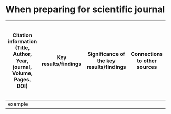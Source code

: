 # When preparing for scientific journal

| Citation information (Title, Author, Year, journal, Volume, Pages, DOI) | Key results/findings | Significance of the key results/findings | Connections to other sources | Questions/Follow-up | Relevancy to my assignment (Rating 1-5 with 1 being the least relevant and 5 being the most relevant) |
| ----------------------------------------------------------------------- | -------------------- | ---------------------------------------- | ---------------------------- | ------------------- | ----------------------------------------------------------------------------------------------------- |
|example                                                               |                      |                                          |                              |                     |                                                                                                      |

